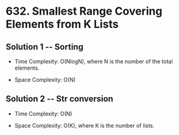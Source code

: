 # 632. Smallest Range Covering Elements from K Lists

## Solution 1 -- Sorting

* Time Complexity: O(NlogN), where N is the number of the total elements.

* Space Complexity: O(N)

## Solution 2 -- Str conversion

* Time Complexity: O(N)

* Space Complexity: O(K), where K is the number of lists.
